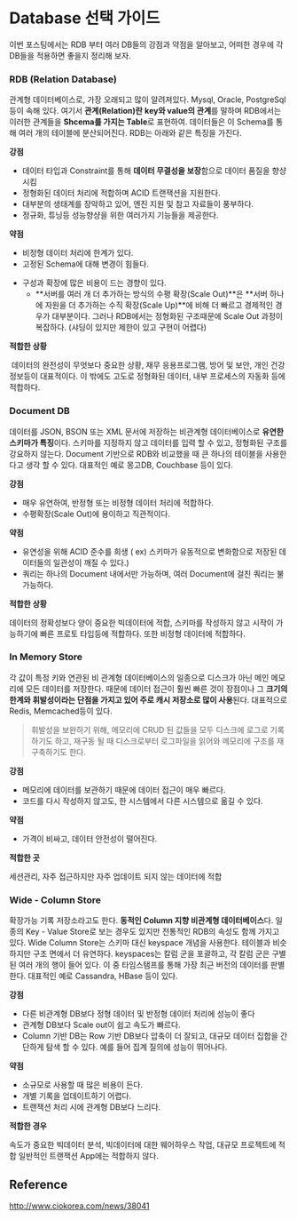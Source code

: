 # Database 선택 가이드

이번 포스팅에서는 RDB 부터 여러 DB들의 강점과 약점을 알아보고, 어떠한 경우에 각 DB들을 적용하면 좋을지 정리해 보자.



### RDB (Relation Database)

관계형 데이터베이스로, 가장 오래되고 많이 알려져있다. Mysql, Oracle, PostgreSql등이 속해 있다. 여기서 **관계(Relation)란** **key와 value의 관계**를 말하며 RDB에서는 이러한 관계들을 **Shcema를 가지는 Table**로 표현하여. 데이터들은 이 Schema를 통해 여러 개의 테이블에 분산되어진다. RDB는 아래와 같은 특징을 가진다.

**강점**

- 데이터 타입과 Constraint를 통해 **데이터 무결성을 보장**함으로 데이터 품질을 향샹시킴
- 정형화된 데이터 처리에 적합하며 ACID 트랜잭션을 지원한다.
- 대부분의 생태계를 장악하고 있어, 엔진 지원 및 참고 자료들이 풍부하다.
- 정규화, 튜닝등 성능향샹을 위한 여러가지 기능들을 제공한다.

**약점**

* 비정형 데이터 처리에 한계가 있다.
* 고정된 Schema에 대해 변경이 힘들다.

- 구성과 확장에 많은 비용이 드는 경향이 있다.
  - **서버를 여러 개 더 추가하는 방식의 수평 확장(Scale Out)**은 **서버 하나에 자원을 더 추가하는 수직 확장(Scale Up)**에 비해 더 빠르고 경제적인 경우가 대부분이다. 그러나 RDB에서는 정형화된 구조때문에 Scale Out 과정이 복잡하다. (샤딩이 있지만 제한이 있고 구현이 어렵다)

**적합한 상황**

​	데이터의 완전성이 무엇보다 중요한 상황, 재무 응용프로그램, 방어 및 보안, 개인 건강 정보등이 대표적이다. 이 밖에도 고도로 정형화된 데이터, 내부 프로세스의 자동화 등에 적합하다.



### Document DB

데이터를 JSON, BSON 또는 XML 문서에 저장하는 비관계형 데이터베이스로 **유연한 스키마가 특징**이다. 스키마를 지정하지 않고 데이터를 입력 할 수 있고, 정형화된 구조를 강요하지 않는다. Document 기반으로 RDB와 비교했을 때 큰 하나의 테이블을 사용한다고 생각 할 수 있다.  대표적인 예로 몽고DB, Couchbase 등이 있다.

**강점**

- 매우 유연하여, 반정형 또는 비정형 데이터 처리에 적합하다.
- 수평확장(Scale Out)에 용이하고 직관적이다.

**약점**

- 유연성을 위해 ACID 준수를 희생 ( ex) 스키마가 유동적으로 변화함으로 저장된 데이터들의 일관성이 깨질 수 있다.)
- 쿼리는 하나의 Document 내에서만 가능하며, 여러 Document에 걸친 쿼리는 불가능하다.



**적합한 상황**

 데이터의 정확성보다 양이 중요한 빅데이터에 적합, 스키마를 작성하지 않고 시작이 가능하기에 빠른 프로토 타입등에 적합하다. 또한 비정형 데이터에 적합하다.



### In Memory Store

각 값이 특정 키와 연관된 비 관계형 데이터베이스의 일종으로 디스크가 아닌 메인 메모리에 모든 데이터를 저장한다. 때문에 데이터 접근이 훨씬 빠른 것이 장점이나 그 **크기의 한계와 휘발성이라는 단점을 가지고 있어 주로 캐시 저장소로 많이 사용**된다. 대표적으로 Redis, Memcached등이 있다. 

> 휘발성을 보완하기 위해, 메모리에 CRUD 된 값들을 모두 디스크에 로그로 기록하기도 하고, 재구동 될 때 디스크로부터 로그파일을 읽어와 메모리에 구조를 재 구축하기도 한다.

**강점**

- 메모리에 데이터를 보관하기 때문에 데이터 접근이 매우 빠르다.
- 코드를 다시 작성하지 않고도, 한 시스템에서 다른 시스템으로 옮길 수 있다.

**약점**

- 가격이 비싸고, 데이터 안전성이 떨어진다.

**적합한 곳**

 세션관리, 자주 접근하지만 자주 업데이트 되지 않는 데이터에 적합



### Wide - Column Store

확장가능 기록 저장소라고도 한다. **동적인 Column 지향 비관계형 데이터베이스**다. 일종의 Key - Value Store로 보는 경우도 있지만 전통적인 RDB의 속성도 함께 가지고 있다. Wide Column Store는 스키마 대신 keyspace 개념을 사용한다. 테이블과 비슷하지만 구조 면에서 더 유연하다. keyspaces는 칼럼 군을 포괄하고,  각 칼럼 군은 구별된 여러 개의 행이 들어 있다. 이 중 타임스탬프를 통해 가장 최근 버전의 데이터를 판별한다. 대표적인 예로 Cassandra, HBase 등이 있다.

**강점**

- 다른 비관계형 DB보다 정형 데이터 및 반정형 데이터 처리에 성능이 좋다
- 관계형 DB보다 Scale out이 쉽고 속도가 빠르다.
- Column 기반 DB는  Row 기반 DB보다 압축이 더 잘되고, 대규모 데이터 집합을 간단하게 탐색 할 수 있다. 예를 들어 집계 질의에 성능이 뛰어나다.

**약점**

- 소규모로 사용할 때 많은 비용이 든다.
- 개별 기록을 업데이트하기 어렵다. 
- 트랜잭션 처리 시에 관계형 DB보다 느리다.



**적합한 경우**

속도가 중요한 빅데이터 분석, 빅데이터에 대한 웨어하우스 작업, 대규모 프로젝트에 적합 일반적인 트랜잭션 App에는 적합하지 않다.



## Reference

http://www.ciokorea.com/news/38041